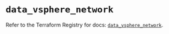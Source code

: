# `data_vsphere_network`

Refer to the Terraform Registry for docs: [`data_vsphere_network`](https://registry.terraform.io/providers/hashicorp/vsphere/2.7.0/docs/data-sources/network).
